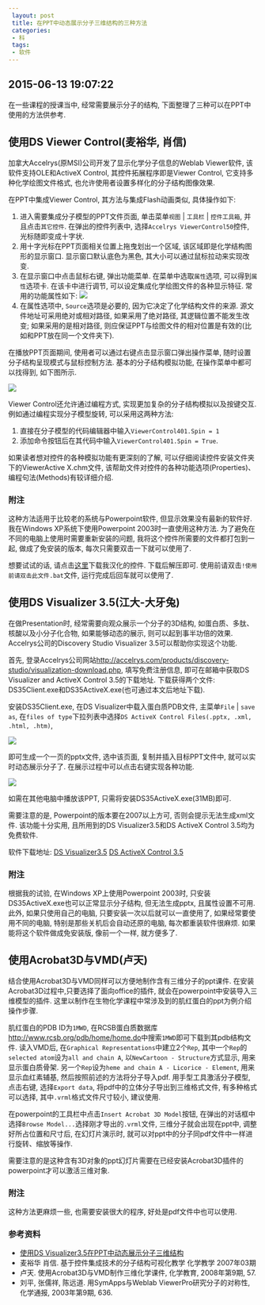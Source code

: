 ```yaml
---
 layout: post
 title: 在PPT中动态展示分子三维结构的三种方法
 categories:
 - 科
 tags:
 - 软件
---
```


## 2015-06-13 19:07:22

在一些课程的授课当中, 经常需要展示分子的结构, 下面整理了三种可以在PPT中使用的方法供参考.

## 使用DS Viewer Control(麦裕华, 肖信)

加拿大Accelrys(原MSI)公司开发了显示化学分子信息的Weblab Viewer软件, 该软件支持OLE和ActiveX Control, 其控件拓展程序即是Viewer Control, 
它支持多种化学绘图文件格式, 也允许使用者设置多样化的分子结构图像效果.

在PPT中集成Viewer Control, 其方法与集成Flash动画类似, 具体操作如下:

1. 进入需要集成分子模型的PPT文件页面, 单击菜单`视图` | `工具栏` | `控件工具箱`, 并且点击`其它控件`. 在弹出的控件列表中, 选择`Accelrys ViewerControl50`控件, 光标随即变成十字状.
2. 用十字光标在PPT页面相关位置上拖曳划出一个区域, 该区域即是化学结构图形的显示窗口. 显示窗口默认底色为黑色, 其大小可以通过鼠标拉动来实现改变.
3. 在显示窗口中点击鼠标右键, 弹出功能菜单. 在菜单中选取`属性`选项, 可以得到`属性`选项卡. 在该卡中进行调节, 可以设定集成化学绘图文件的各种显示特征. 常用的功能属性如下:
	![](/pic/DS_3.png)
4. 在属性选项中, `Source`选项是必要的, 因为它决定了化学结构文件的来源. 源文件地址可采用绝对或相对路径, 如果采用了绝对路径, 其逻辑位置不能发生改变; 如果采用的是相对路径, 则应保证PPT与绘图文件的相对位置是有效的(比如和PPT放在同一个文件夹下).

在播放PPT页面期间, 使用者可以通过右键点击显示窗口弹出操作菜单, 随时设置分子结构呈现模式与鼠标控制方法. 基本的分子结构模拟功能, 在操作菜单中都可以找得到, 如下图所示.

![](/pic/DS_4.png)

Viewer Control还允许通过编程方式, 实现更加复杂的分子结构模拟以及按键交互. 例如通过编程实现分子模型旋转, 可以采用这两种方法: 

1. 直接在分子模型的代码编辑器中输入`ViewerControl401.Spin = 1`
2. 添加命令按钮后在其代码中输入`ViewerControl401.Spin = True`.

如果读者想对控件的各种模拟功能有更深刻的了解, 可以仔细阅读控件安装文件夹下的ViewerActive X.chm文件, 该帮助文件对控件的各种功能选项(Properties)、编程句法(Methods)有较详细介绍.

### 附注

这种方法适用于比较老的系统与Powerpoint软件, 但显示效果没有最新的软件好.
我在Windows XP系统下使用Powerpoint 2003时一直使用这种方法. 
为了避免在不同的电脑上使用时需要重新安装的问题, 我将这个控件所需要的文件都打包到一起,
做成了免安装的版本, 每次只需要双击一下就可以使用了.

想要试试的话, 请点击[这里](/prg/DSViewer.zip)下载我汉化的控件. 下载后解压即可. 
使用前请双击`!使用前请双击此文件.bat`文件, 运行完成后回车就可以使用了.

## 使用DS Visualizer 3.5(江大-大牙兔)

在做Presentation时, 经常需要向观众展示一个分子的3D结构, 如蛋白质、多肽、核酸以及小分子化合物, 如果能够动态的展示, 则可以起到事半功倍的效果.
Accelrys公司的Discovery Studio Visualizer 3.5可以帮助你实现这个功能.

首先, 登录Accelrys公司网站<http://accelrys.com/products/discovery-studio/visualization-download.php>,
填写免费注册信息, 即可在邮箱中获取DS Visualizer and ActiveX Control 3.5的下载地址.
下载获得两个文件: DS35Client.exe和DS35ActiveX.exe(也可通过本文后地址下载).

安装DS35Client.exe, 在DS Visualizer中载入蛋白质PDB文件, 主菜单`File` | `save as`,
在`files of type`下拉列表中选择`DS ActiveX Control Files(.pptx, .xml, .html, .htm)`,

![](/pic/DS_1.png)

即可生成一个一页的pptx文件, 选中该页面, 复制并插入目标PPT文件中, 就可以实时动态展示分子了.
在展示过程中可以点击右键实现各种功能.

![](/pic/DS_2.png)

如需在其他电脑中播放该PPT, 只需将安装DS35ActiveX.exe(31MB)即可.

需要注意的是, Powerpoint的版本要在2007以上方可, 否则会提示无法生成xml文件.
该功能十分实用, 且所用到的DS Visualizer3.5和DS ActiveX Control 3.5均为免费软件.

软件下载地址:
[DS Visualizer3.5](http://pan.baidu.com/share/link?shareid=102833&uk=235436026)
[DS ActiveX Control 3.5](http://pan.baidu.com/share/link?shareid=102836&uk=235436026)

### 附注

根据我的试验, 在Windows XP上使用Powerpoint 2003时, 只安装DS35ActiveX.exe也可以正常显示分子结构, 
但无法生成pptx, 且属性设置不可用. 此外, 如果只使用自己的电脑, 只要安装一次以后就可以一直使用了,
如果经常要使用不同的电脑, 特别是那些关机后会自动还原的电脑, 每次都重装软件很麻烦.
如果能将这个软件做成免安装版, 像前一个一样, 就方便多了.

## 使用Acrobat3D与VMD(卢天)

结合使用Acrobat3D与VMD同样可以方便地制作含有三维分子的ppt课件.
在安装Acrobat3D过程中,只要选择了面向office的插件, 就会在powerpoint中安装导入三维模型的插件.
这里以制作在生物化学课程中常涉及到的肌红蛋白的ppt为例介绍操作步骤.

肌红蛋白的PDB ID为`1MWD`, 在RCSB蛋白质数据库<http://www.rcsb.org/pdb/home/home.do>中搜索`1MWD`即可下载到其pdb结构文件.
读入VMD后, 在`Graphical Representations`中建立2个`Rep`, 其中一个`Rep`的`selected atom`设为`all and chain A`,
以`NewCartoon - Structure`方式显示, 用来显示蛋白质骨架. 另一个`Rep`设为`heme and chain A - Licorice - Element`, 用来显示血红素辅基,
然后按照前述的方法将分子导入pdf. 用手型工具激活分子模型, 点击右键, 选择`Export data`, 将pdf中的立体分子导出到三维格式文件,
有多种格式可以选择, 其中`.vrml`格式文件尺寸较小, 建议使用.

在powerpoint的工具栏中点击`Insert Acrobat 3D Model`按钮, 在弹出的对话框中选择`Browse Model...`选择刚才导出的`.vrml`文件,
三维分子就会出现在ppt中, 调整好所占位置和尺寸后, 在幻灯片演示时, 就可以对ppt中的分子同pdf文件中一样进行旋转、缩放等操作.

需要注意的是这种含有3D对象的ppt幻灯片需要在已经安装Acrobat3D插件的powerpoint才可以激活三维对象.

### 附注

这种方法更麻烦一些, 也需要安装很大的程序, 好处是pdf文件中也可以使用.

### 参考资料

- [使用DS Visualizer3.5在PPT中动态展示分子三维结构](http://wenku.baidu.com/view/9c95e3be1a37f111f0855b04.html)
- 麦裕华 肖信. 基于控件集成技术的分子结构可视化教学  化学教学 2007年03期
- 卢天. 使用Acrobat3D与VMD制作三维化学课件, 化学教育, 2008年第9期, 57.
- 刘平, 张儒祥, 陈远道. 用SymApps与Weblab ViewerPro研究分子的对称性, 化学通报, 2003年第9期, 636.
